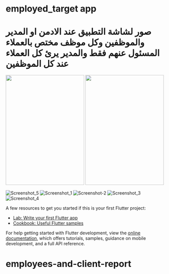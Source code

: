 # employed_target app 


# صور لشاشة التطبيق عند الادمن او المدير والموظفين وكل موظف مختص بالعملاء المسئول عنهم فقط والمدير يرئ كل العملاء عند كل الموظفين

<img src="https://github.com/khalid5555/employees-and-client_report3/assets/68198261/3e4bb805-3bf7-4241-bd8f-d0dcf8a1c60a.jpg" width=250 height =350 />
<img src="https://github.com/khalid5555/employees-and-client_report3/assets/c2d25eb9-37ac-47d9-8571-6fddccea3383.jpg" width=250 height =350 />

![Screenshot_5](https://github.com/user-attachments/assets/c2d25eb9-37ac-47d9-8571-6fddccea3383)
![Screenshot_1](https://github.com/user-attachments/assets/be5dfd8c-b530-4426-9d45-c46dd63abf11)
![Screenshot-2](https://github.com/user-attachments/assets/a88b688a-c370-4a92-a49f-6283b7c39815)
![Screenshot_3](https://github.com/user-attachments/assets/4d8d9de5-303f-47f5-9076-76f6d6294a89)
![Screenshot_4](https://github.com/user-attachments/assets/8858abcf-c92f-44b5-b594-620999944f7d)









A few resources to get you started if this is your first Flutter project:

- [Lab: Write your first Flutter app](https://docs.flutter.dev/get-started/codelab)
- [Cookbook: Useful Flutter samples](https://docs.flutter.dev/cookbook)

For help getting started with Flutter development, view the
[online documentation](https://docs.flutter.dev/), which offers tutorials,
samples, guidance on mobile development, and a full API reference.
# employees-and-client-report
